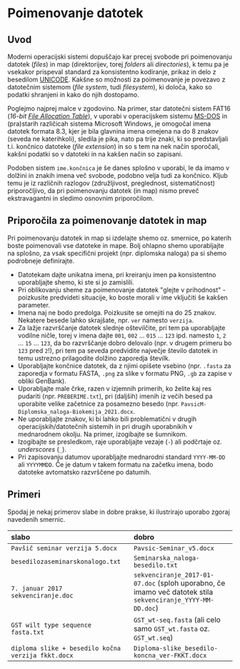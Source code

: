 # Poimenovanje datotek

## Uvod

Moderni operacijski sistemi dopuščajo kar precej svobode pri poimenovanju datotek (*files*) in map (direktorijev, torej *folders* ali *directories*), k temu pa je vsekakor prispeval standard za konsistentno kodiranje, prikaz in delo z besedilom [UNICODE](https://en.wikipedia.org/wiki/Unicode). Kakšne so možnosti za poimenovanje je povezavo z datotečnim sistemom (*file system*, tudi *filesystem*), ki določa, kako so podatki shranjeni in kako do njih dostopamo.

Poglejmo najprej malce v zgodovino. Na primer, star datotečni sistem FAT16 (*16-bit [File Allocation Table](https://en.wikipedia.org/wiki/File_Allocation_Table)*), v uporabi v operacijskem sistemu [MS-DOS](https://en.wikipedia.org/wiki/MS-DOS) in (pra)starih različicah sistema Microsoft Windows, je omogočal imena datotek formata 8.3, kjer je bila glavnina imena omejena na do 8 znakov (seveda ne katerihkoli), sledila je pika, nato pa trije znaki, ki so predstavljali t.i. končnico datoteke (*file extension*) in so s tem na nek način sporočali, kakšni podatki so v datoteki in na kakšen način so zapisani.

Podoben sistem `ime.končnica` je še danes splošno v uporabi, le da imamo v dolžini in znakih imena več svobode, podobno velja tudi za končnico. Kljub temu je iz različnih razlogov (združljivost, preglednost, sistematičnost) priporočljivo, da pri poimenovanju datotek (in map) nismo preveč ekstravagantni in sledimo osnovnim priporočilom.

## Priporočila za poimenovanje datotek in map

Pri poimenovanju datotek in map si izdelajte shemo oz. smernice, po katerih boste poimenovali vse datoteke in mape. Bolj ohlapno shemo uporabljajte na splošno, za vsak specifični projekt (npr. diplomska naloga) pa si shemo podrobneje definirajte.

* Datotekam dajte unikatna imena, pri kreiranju imen pa konsistentno uporabljajte shemo, ki ste si jo zamislili.
* Pri oblikovanju sheme za poimenovanje datotek "glejte v prihodnost" - poizkusite predvideti situacije, ko boste morali v ime vključiti še kakšen parameter.
* Imena naj ne bodo predolga. Poizkusite se omejiti na do 25 znakov. Nekatere besede lahko skrajšate, npr. `ver` namesto `verzija`.
* Za lažje razvrščanje datotek slednje oštevilčite, pri tem pa uporabljajte vodilne ničle, torej v imena dajte `001`, `002` ... `015` ... `123` ipd. namesto `1`, `2` ... `15` ... `123`, da bo razvrščanje dobro delovalo (npr. v drugem primeru bo `123` pred `2`!), pri tem pa seveda predvidite največje število datotek in temu ustrezno prilagodite dolžino zaporedja številk.
* Uporabljajte končnice datotek, da z njimi opišete vsebino (npr. `.fasta` za zaporedja v formatu FASTA, `.png` za slike v formatu PNG, `.gb` za zapise v obliki GenBank).
* Uporabljajte male črke, razen v izjemnih primerih, ko želite kaj res pudariti (npr. `PREBERIME.txt`), pri (daljših) imenih iz večih besed pa uporabite velike začetnice za posamezno besedo (npr. `PavsicM-Diplomska_naloga-Biokemija_2021.docx`.
* Ne uporabljajte znakov, ki bi lahko bili problematični v drugih operacijskih/datotečnih sistemih in pri drugih uporabnikih v mednarodnem okolju. Na primer, izogibajte se šumnikom.
* Izogibajte se presledkom, raje uporabljajte vezaje (`-`) ali podčrtaje oz. *underscores* (`_`).
* Pri zapisovanju datumov uporabljajte mednarodni standard `YYYY-MM-DD` ali `YYYYMMDD`. Če je datum v takem formatu na začetku imena, bodo datoteke avtomatsko razvrščene po datumih.

## Primeri

Spodaj je nekaj primerov slabe in dobre prakse, ki ilustrirajo uporabo zgoraj navedenih smernic.

| slabo | dobro|
|:----------|:----------|
| `Pavšič seminar verzija 5.docx` | `Pavsic-Seminar_v5.docx`    |
| `besedilozaseminarskonalogo.txt` | `Seminarska_naloga-besedilo.txt` |
| `7. januar 2017 sekvenciranje.doc` | `sekvenciranje_2017-01-07.doc` (sploh uporabno, če imamo več datotek stila `sekvenciranje_YYYY-MM-DD.doc`) |
| `GST wilt type sequence fasta.txt` | `GST_wt-seq.fasta` (ali celo samo `GST_wt.fasta` oz. `GST_wt.seq`) |
| `diploma slike + besedilo kočna verzija fkkt.docx` | `Diploma-slike_besedilo-koncna_ver-FKKT.docx` |

